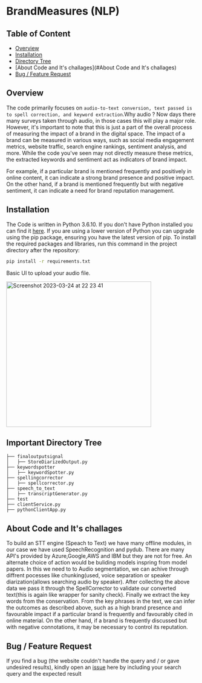 # BrandMeasures (NLP)

## Table of Content

  * [Overview](#overview)
  * [Installation](#installation)
  * [Directory Tree](#directory-tree)
  * [About Code and It's challages](#About Code and It's challages)
  * [Bug / Feature Request](#bug---feature-request)

## Overview
The code primarily focuses on 
        `audio-to-text conversion, text passed is to spell correction, and keyword extraction`.Why audio ? Now days there many surveys taken through audio, in those cases this will play a major role. However, it's important to note that this is just a part of the overall process of measuring the impact of a brand in the digital space. The impact of a brand can be measured in various ways, such as social media engagement metrics, website traffic, search engine rankings, sentiment analysis, and more. While the code you've seen may not directly measure these metrics, the extracted keywords and sentiment act as indicators of brand impact.

For example, if a particular brand is mentioned frequently and positively in online content, it can indicate a strong brand presence and positive impact. On the other hand, if a brand is mentioned frequently but with negative sentiment, it can indicate a need for brand reputation management.


## Installation
The Code is written in Python 3.6.10. If you don't have Python installed you can find it [here](https://www.python.org/downloads/). If you are using a lower version of Python you can upgrade using the pip package, ensuring you have the latest version of pip. To install the required packages and libraries, run this command in the project directory after the repository:
```bash
pip install -r requirements.txt
```
Basic UI to upload your audio file.

<img width="383" alt="Screenshot 2023-03-24 at 22 23 41" src="https://user-images.githubusercontent.com/45511185/227590482-13a20761-418a-4879-a46f-9313daf4f600.png">

## Important Directory Tree 
```
├── finaloutputsignal
│   ├── StoreDiarizedOutput.py
├── keywordspotter
│   ├── keywordSpotter.py
├── spellingcorrector
│   ├── spellcorrector.py
├── speech_to_text
│   ├── transcriptGenerator.py
├── test
├── clientService.py
├── pythonClientApp.py
```

## About Code and It's challages 

To build an STT engine (Speach to Text) we have many offline modules, in our case we have used SpeechRecognition and pydub. There are many API's provided by Azure,Google,AWS and IBM but they are not for free. An alternate choice of action would be buliding models inspring from model papers. In this we need to to Audio segmentation, we can achive through diffrent pocesses like chunking(used, voice separation or speaker diarization(allows searching audio by speaker). After collecting the above data we pass it through the SpellCorrector to validate our converted text(this is again like wrapper for sanity check). Finally we extract the key words from the conservation. From the key phrases in the text, we can infer the outcomes as described above, such as a high brand presence and favourable impact if a particular brand is frequently and favourably cited in online material. On the other hand, if a brand is frequently discussed but with negative connotations, it may be necessary to control its reputation.



## Bug / Feature Request

If you find a bug (the website couldn't handle the query and / or gave undesired results), kindly open an [issue](https://github.com/BHariKrishnaReddy/BrandMeasures/issues) here by including your search query and the expected result
